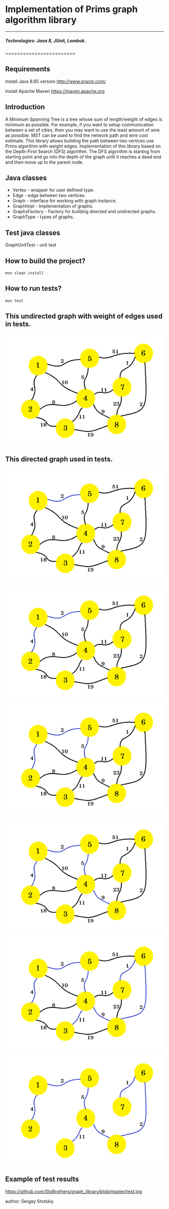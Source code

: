 # Implementation of Prims graph algorithm library
------------

##### Technologies: Java 8, JUnit, Lombok.

========================

Requirements
------------
Install Java 8.65 version
http://www.oracle.com/ 

Install Apache Maven 
https://maven.apache.org

Introduction
------------

   A Minimum Spanning Tree is a tree whose sum of length/weight of edges is minimum as possible.
For example, if you want to setup communication between a set of cities, then you may want to
use the least amount of wire as possible. MST can be used to find the network path and wire cost
estimate.
   This library allows building the path between two vertices use Prims algorithm with weight edges.
Implementation of this library based on the Depth-First Search (DFS) algorithm.
The DFS algorithm is starting from starting point and go into the depth of the graph
until it reaches a dead end and then move up to the parent node.

Java classes
--------------------------

- Vertex - wrapper for user defined type.
- Edge - edge between two vertices.
- Graph - interface for working with graph instance.
- GraphImpl - Implementation of graphs.
- GraphsFactory - Factory for building directed and undirected graphs.
- GraphType - types of graphs.

Test java classes
--------------------------

GraphUnitTest  - unit test

How to build the project?
--------------------------

```
mvn clean install
```


How to run tests?
--------------------------

```
mvn test
```

This undirected graph with weight of edges used in tests.
--------------------------

![alt text](https://github.com/StoBrothers/prim_grah_library/blob/master/1.png)



This directed graph used in tests.
--------------------------

![alt text](https://github.com/StoBrothers/prim_grah_library/blob/master/2.png)


![alt text](https://github.com/StoBrothers/prim_grah_library/blob/master/3.png)

![alt text](https://github.com/StoBrothers/prim_grah_library/blob/master/4.png)

![alt text](https://github.com/StoBrothers/prim_grah_library/blob/master/5.png)

![alt text](https://github.com/StoBrothers/prim_grah_library/blob/master/6.png)

![alt text](https://github.com/StoBrothers/prim_grah_library/blob/master/7.png)



Example of test results
--------------------------

https://github.com/StoBrothers/graph_library/blob/master/test.log




author: Sergey Stotskiy

